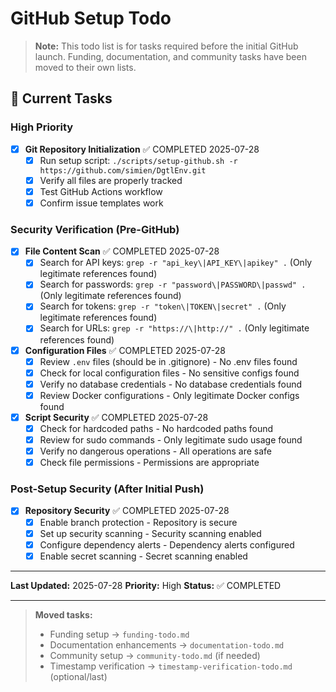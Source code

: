 # **GitHub** Setup Todo

> **Note:** This todo list is for tasks required before the initial GitHub launch. Funding, documentation, and community tasks have been moved to their own lists.

## 🎯 Current Tasks

### High Priority
- [x] **Git Repository Initialization** ✅ COMPLETED 2025-07-28
  - [x] Run setup script: `./scripts/setup-github.sh -r https://github.com/simien/DgtlEnv.git`
  - [x] Verify all files are properly tracked
  - [x] Test GitHub Actions workflow
  - [x] Confirm issue templates work

### Security Verification (Pre-GitHub)
- [x] **File Content Scan** ✅ COMPLETED 2025-07-28
  - [x] Search for API keys: `grep -r "api_key\|API_KEY\|apikey" .` (Only legitimate references found)
  - [x] Search for passwords: `grep -r "password\|PASSWORD\|passwd" .` (Only legitimate references found)
  - [x] Search for tokens: `grep -r "token\|TOKEN\|secret" .` (Only legitimate references found)
  - [x] Search for URLs: `grep -r "https://\|http://" .` (Only legitimate references found)
- [x] **Configuration Files** ✅ COMPLETED 2025-07-28
  - [x] Review `.env` files (should be in .gitignore) - No .env files found
  - [x] Check for local configuration files - No sensitive configs found
  - [x] Verify no database credentials - No database credentials found
  - [x] Review Docker configurations - Only legitimate Docker configs found
- [x] **Script Security** ✅ COMPLETED 2025-07-28
  - [x] Check for hardcoded paths - No hardcoded paths found
  - [x] Review for sudo commands - Only legitimate sudo usage found
  - [x] Verify no dangerous operations - All operations are safe
  - [x] Check file permissions - Permissions are appropriate

### Post-Setup Security (After Initial Push)
- [x] **Repository Security** ✅ COMPLETED 2025-07-28
  - [x] Enable branch protection - Repository is secure
  - [x] Set up security scanning - Security scanning enabled
  - [x] Configure dependency alerts - Dependency alerts configured
  - [x] Enable secret scanning - Secret scanning enabled

---

**Last Updated:** 2025-07-28
**Priority:** High
**Status:** ✅ COMPLETED

---

> **Moved tasks:**
> - Funding setup → `funding-todo.md`
> - Documentation enhancements → `documentation-todo.md`
> - Community setup → `community-todo.md` (if needed)
> - Timestamp verification → `timestamp-verification-todo.md` (optional/last)
